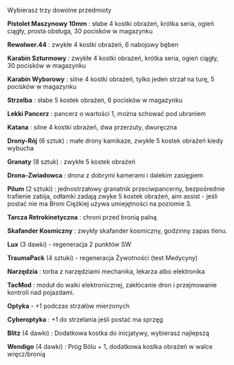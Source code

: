 Wybierasz trzy dowolne przedmioty

**Pistolet Maszynowy 10mm** : słabe 4 kostki obrażeń, krótka seria, ogień ciągły, prosta obsługa, 30 pocisków w magazynku

**Rewolwer.44** :  zwykłe 4 kostki obrażeń, 6 nabojowy bęben

**Karabin Szturmowy** : zwykłe 4 kostki obrażeń, krótka seria, ogień ciągły, 30 pocisków w magazynku

**Karabin Wyborowy** : silne 4 kostki obrażeń, tylko jeden strzał na turę, 5 pocisków w magazynku

**Strzelba** : słabe 5 kostek obrażeń, 6 pocisków w magazynku

**Lekki Pancerz** : pancerz o wartości 1, można schować pod ubraniem

**Katana** : silne 4 kostki obrażeń, dwa przerzuty, dwuręczna

**Drony-Rój** (6 sztuk) : małe drony kamikaze, zwykłe 5 kostek obrażeń kiedy wybucha

**Granaty** (8 sztuk) : zwykłe 5 kostek obrażeń

**Drona-Zwiadowca** : drona z dobrymi kamerami i dalekim zasięgiem

**Pilum** (2 sztuki) : jednostrzałowy granatnik przeciwpancerny, bezpośrednie trafienie zabija, odłamki zadają zwyke 5 kostek obrażeń, aim assist - jeśli postać nie ma Broni Ciężkiej używa umiejętności na poziomie 3.

**Tarcza Retrokinetyczna** : chroni przed bronią palną

**Skafander Kosmiczny** : zwykły skafander kosmiczny, godzinny zapas tlenu.

**Lux** (3 dawki) - regeneracja 2 punktów SW

**TraumaPack** (4 sztuki) - regeneracja Żywotności (test Medycyny)

**Narzędzia** : torba z narzędziami mechanika, lekarza albo elektronika

**TacMod** : moduł do walki elektronicznej, zakłócanie dron i przejmowanie kontroli nad pojazdami.

**Optyka** - +1 podczas strzałów mierzonych

**Cyberoptyka** : +1 do strzelania jeśli postać ma sprzęg

**Blitz** (4 dawki) : Dodatkowa kostka do inicjatywy, wybierasz najlepszą

**Wendigo** (4 dawki) : Próg Bólu + 1, dodatkowa kostka obrażeń w walce wręcz/bronią

